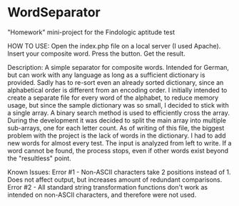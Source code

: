 # WordSeparator
"Homework" mini-project for the Findologic aptitude test

HOW TO USE:
Open the index.php file on a local server (I used Apache). 
Insert your composite word.
Press the button.
Get the result.

Description:
A simple separator for composite words. Intended for German, but can work with any language as long as a sufficient dictionary is provided.
Sadly has to re-sort even an already sorted dictionary, since an alphabetical order is different from an encoding order.
I initially intended to create a separate file for every word of the alphabet, to reduce memory usage, but since the sample dictionary was so small, I decided to stick with a single array.
A binary search method is used to efficiently cross the array.
During the development it was decided to split the main array into multiple sub-arrays, one for each letter count.
As of writing of this file, the biggest problem with the project is the lack of words in the dictionary. I had to add new words for almost every test.
The input is analyzed from left to write. If a word cannot be found, the process stops, even if other words exist beyond the "resultless" point.

Known Issues:
Error #1 - Non-ASCII characters take 2 positions instead of 1. Does not affect output, but increases amount of redundant comparisons.
Error #2 - All standard string transformation functions don't work as intended on non-ASCII characters, and therefore were not used.
